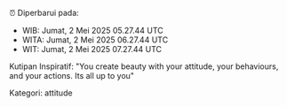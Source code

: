 ⏰ Diperbarui pada:
- WIB: Jumat, 2 Mei 2025 05.27.44 UTC
- WITA: Jumat, 2 Mei 2025 06.27.44 UTC
- WIT: Jumat, 2 Mei 2025 07.27.44 UTC

Kutipan Inspiratif:
"You create beauty with your attitude, your behaviours, and your actions. Its all up to you"


Kategori: attitude

